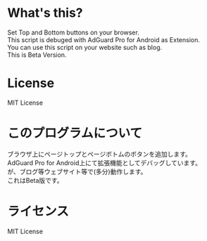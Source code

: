 # What's this?
Set Top and Bottom buttons on your browser.  
This script is debuged with AdGuard Pro for Android as Extension.  
You can use this script on your website such as blog.  
This is Beta Version.  

# License
MIT License

# このプログラムについて
ブラウザ上にページトップとページボトムのボタンを追加します。  
AdGuard Pro for Android上にて拡張機能としてデバッグしています。  
が、ブログ等ウェブサイト等で(多分)動作します。  
これはBeta版です。  

# ライセンス
MIT License
